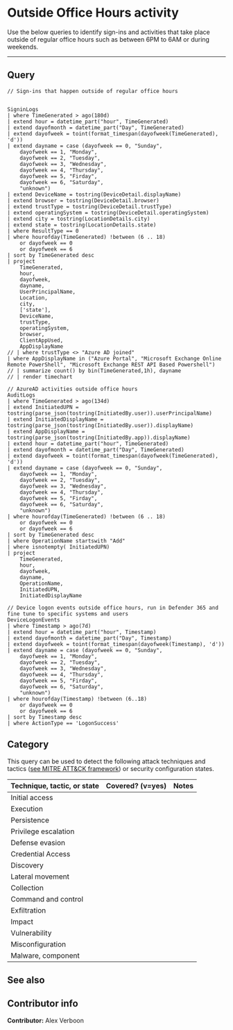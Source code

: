 # Outside Office Hours activity

Use the below queries to identify sign-ins and activities that take place outside of regular office hours such as
between 6PM to 6AM or during weekends. 

---

## Query

```Kusto
// Sign-ins that happen outside of regular office hours


SigninLogs
| where TimeGenerated > ago(180d)
| extend hour = datetime_part("hour", TimeGenerated)
| extend dayofmonth = datetime_part("Day", TimeGenerated)
| extend dayofweek = toint(format_timespan(dayofweek(TimeGenerated), 'd'))
| extend dayname = case (dayofweek == 0, "Sunday",
    dayofweek == 1, "Monday",
    dayofweek == 2, "Tuesday",
    dayofweek == 3, "Wednesday",
    dayofweek == 4, "Thursday",
    dayofweek == 5, "Firday",
    dayofweek == 6, "Saturday",
    "unknown")
| extend DeviceName = tostring(DeviceDetail.displayName)
| extend browser = tostring(DeviceDetail.browser)
| extend trustType = tostring(DeviceDetail.trustType)
| extend operatingSystem = tostring(DeviceDetail.operatingSystem)
| extend city = tostring(LocationDetails.city)
| extend state = tostring(LocationDetails.state)
| where ResultType == 0
| where hourofday(TimeGenerated) !between (6 .. 18)
    or dayofweek == 0
    or dayofweek == 6
| sort by TimeGenerated desc 
| project
    TimeGenerated,
    hour,
    dayofweek,
    dayname,
    UserPrincipalName,
    Location,
    city,
    ['state'],
    DeviceName,
    trustType,
    operatingSystem,
    browser,
    ClientAppUsed,
    AppDisplayName
// | where trustType <> "Azure AD joined"
| where AppDisplayName in ("Azure Portal", "Microsoft Exchange Online Remote PowerShell", "Microsoft Exchange REST API Based Powershell")
// | summarize count() by bin(TimeGenerated,1h), dayname
// | render timechart 
```


```Kusto
// AzureAD activities outside office hours
AuditLogs 
| where TimeGenerated > ago(134d)
| extend InitiatedUPN = tostring(parse_json(tostring(InitiatedBy.user)).userPrincipalName)
| extend InitiatedDisplayName = tostring(parse_json(tostring(InitiatedBy.user)).displayName)
| extend AppDisplayName = tostring(parse_json(tostring(InitiatedBy.app)).displayName)
| extend hour = datetime_part("hour", TimeGenerated)
| extend dayofmonth = datetime_part("Day", TimeGenerated)
| extend dayofweek = toint(format_timespan(dayofweek(TimeGenerated), 'd'))
| extend dayname = case (dayofweek == 0, "Sunday",
    dayofweek == 1, "Monday",
    dayofweek == 2, "Tuesday",
    dayofweek == 3, "Wednesday",
    dayofweek == 4, "Thursday",
    dayofweek == 5, "Firday",
    dayofweek == 6, "Saturday",
    "unknown")
| where hourofday(TimeGenerated) !between (6 .. 18)
    or dayofweek == 0
    or dayofweek == 6
| sort by TimeGenerated desc 
| where OperationName startswith "Add"
| where isnotempty( InitiatedUPN)
| project
    TimeGenerated,
    hour,
    dayofweek,
    dayname,
    OperationName,
    InitiatedUPN,
    InitiatedDisplayName

```

```Kusto
// Device logon events outside office hours, run in Defender 365 and fine tune to specific systems and users
DeviceLogonEvents
| where Timestamp > ago(7d)
| extend hour = datetime_part("hour", Timestamp)
| extend dayofmonth = datetime_part("Day", Timestamp)
| extend dayofweek = toint(format_timespan(dayofweek(Timestamp), 'd'))
| extend dayname = case (dayofweek == 0, "Sunday",
    dayofweek == 1, "Monday",
    dayofweek == 2, "Tuesday",
    dayofweek == 3, "Wednesday",
    dayofweek == 4, "Thursday",
    dayofweek == 5, "Firday",
    dayofweek == 6, "Saturday",
    "unknown")
| where hourofday(Timestamp) !between (6..18)
    or dayofweek == 0
    or dayofweek == 6
| sort by Timestamp desc 
| where ActionType == 'LogonSuccess'
```



## Category

This query can be used to detect the following attack techniques and tactics ([see MITRE ATT&CK framework](https://attack.mitre.org/)) or security configuration states.

| Technique, tactic, or state | Covered? (v=yes) | Notes |
|-|-|-|
| Initial access |  |  |
| Execution |  |  |
| Persistence |  |  |
| Privilege escalation | |  |
| Defense evasion |  |  |
| Credential Access |  |  |
| Discovery |  |  |
| Lateral movement |  |  |
| Collection |  |  |
| Command and control |  |  |
| Exfiltration |  |  |
| Impact |  |  |
| Vulnerability |  |  |
| Misconfiguration |  |  |
| Malware, component |  |  |

## See also

## Contributor info

**Contributor:** Alex Verboon